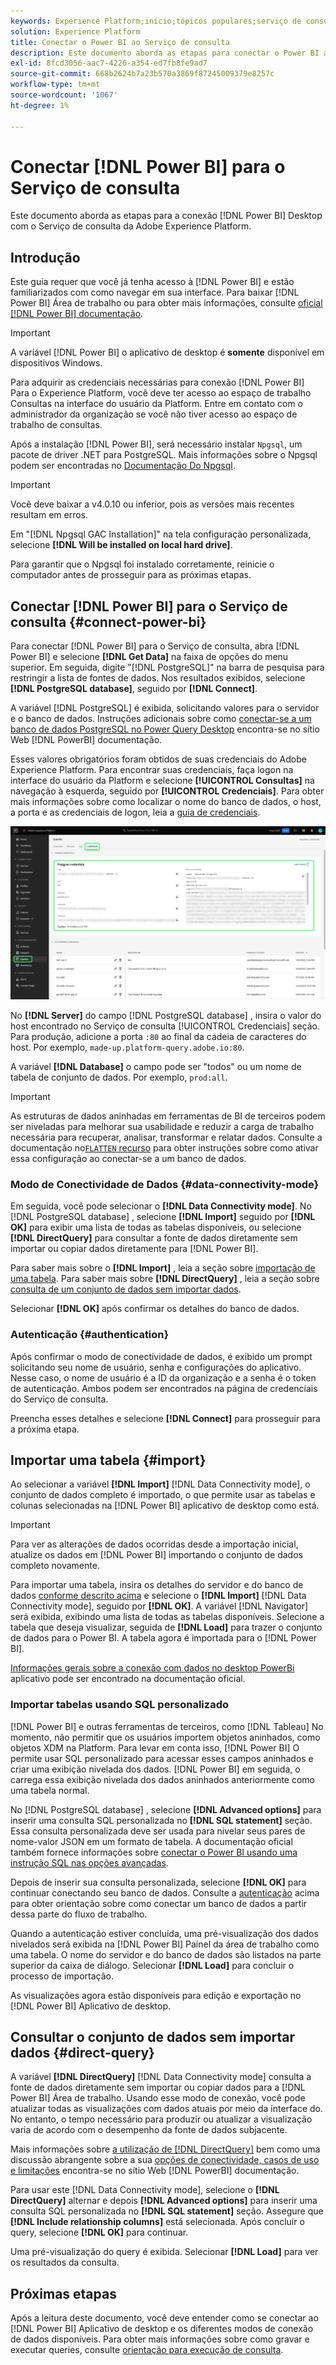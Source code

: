 ```yaml
---
keywords: Experience Platform;início;tópicos populares;serviço de consulta;serviço de consulta;Power BI;power bi;conectar ao serviço de consulta;
solution: Experience Platform
title: Conectar o Power BI ao Serviço de consulta
description: Este documento aborda as etapas para conectar o Power BI ao Serviço de consulta da Adobe Experience Platform.
exl-id: 8fcd3056-aac7-4226-a354-ed7fb8fe9ad7
source-git-commit: 668b2624b7a23b570a3869f87245009379e8257c
workflow-type: tm+mt
source-wordcount: '1067'
ht-degree: 1%

---
```


# Conectar [!DNL Power BI] para o Serviço de consulta

Este documento aborda as etapas para a conexão [!DNL Power BI] Desktop com o Serviço de consulta da Adobe Experience Platform.

## Introdução

Este guia requer que você já tenha acesso à [!DNL Power BI] e estão familiarizados com como navegar em sua interface. Para baixar [!DNL Power BI] Área de trabalho ou para obter mais informações, consulte [oficial [!DNL Power BI] documentação](https://docs.microsoft.com/pt-BR/power-bi/).

>[!IMPORTANT]
>
> A variável [!DNL Power BI] o aplicativo de desktop é **somente** disponível em dispositivos Windows.

Para adquirir as credenciais necessárias para conexão [!DNL Power BI] Para o Experience Platform, você deve ter acesso ao espaço de trabalho Consultas na interface do usuário da Platform. Entre em contato com o administrador da organização se você não tiver acesso ao espaço de trabalho de consultas.

Após a instalação [!DNL Power BI], será necessário instalar `Npgsql`, um pacote de driver .NET para PostgreSQL. Mais informações sobre o Npgsql podem ser encontradas no [Documentação Do Npgsql](https://www.npgsql.org/doc/index.html).

>[!IMPORTANT]
>
>Você deve baixar a v4.0.10 ou inferior, pois as versões mais recentes resultam em erros.

Em &quot;[!DNL Npgsql GAC Installation]&quot; na tela configuração personalizada, selecione **[!DNL Will be installed on local hard drive]**.

Para garantir que o Npgsql foi instalado corretamente, reinicie o computador antes de prosseguir para as próximas etapas.

## Conectar [!DNL Power BI] para o Serviço de consulta {#connect-power-bi}

Para conectar [!DNL Power BI] para o Serviço de consulta, abra [!DNL Power BI] e selecione **[!DNL Get Data]** na faixa de opções do menu superior. Em seguida, digite &quot;[!DNL PostgreSQL]&quot; na barra de pesquisa para restringir a lista de fontes de dados. Nos resultados exibidos, selecione **[!DNL PostgreSQL database]**, seguido por **[!DNL Connect]**.

A variável [!DNL PostgreSQL] é exibida, solicitando valores para o servidor e o banco de dados. Instruções adicionais sobre como [conectar-se a um banco de dados PostgreSQL no Power Query Desktop](https://learn.microsoft.com/en-us/power-query/connectors/postgresql#connect-to-a-postgresql-database-from-power-query-desktop) encontra-se no sítio Web [!DNL PowerBI] documentação.

Esses valores obrigatórios foram obtidos de suas credenciais do Adobe Experience Platform. Para encontrar suas credenciais, faça logon na interface do usuário da Platform e selecione **[!UICONTROL Consultas]** na navegação à esquerda, seguido por **[!UICONTROL Credenciais]**. Para obter mais informações sobre como localizar o nome do banco de dados, o host, a porta e as credenciais de logon, leia a [guia de credenciais](../ui/credentials.md).

![O espaço de trabalho Experience Platform Queries com a guia Credenciais e as credenciais de Expiração são destacadas.](../images/clients/power-bi/query-service-credentials-page.png)

No **[!DNL Server]** do campo [!DNL PostgreSQL database] , insira o valor do host encontrado no Serviço de consulta [!UICONTROL Credenciais] seção. Para produção, adicione a porta `:80` ao final da cadeia de caracteres do host. Por exemplo, `made-up.platform-query.adobe.io:80`.

A variável **[!DNL Database]** o campo pode ser &quot;todos&quot; ou um nome de tabela de conjunto de dados. Por exemplo, `prod:all`.

>[!IMPORTANT]
>
>As estruturas de dados aninhadas em ferramentas de BI de terceiros podem ser niveladas para melhorar sua usabilidade e reduzir a carga de trabalho necessária para recuperar, analisar, transformar e relatar dados. Consulte a documentação no[`FLATTEN` recurso](../essential-concepts/flatten-nested-data.md) para obter instruções sobre como ativar essa configuração ao conectar-se a um banco de dados.

### Modo de Conectividade de Dados {#data-connectivity-mode}

Em seguida, você pode selecionar o **[!DNL Data Connectivity mode]**. No [!DNL PostgreSQL database] , selecione **[!DNL Import]** seguido por **[!DNL OK]** para exibir uma lista de todas as tabelas disponíveis, ou selecione **[!DNL DirectQuery]** para consultar a fonte de dados diretamente sem importar ou copiar dados diretamente para [!DNL Power BI].

Para saber mais sobre o **[!DNL Import]** , leia a seção sobre [importação de uma tabela](#import). Para saber mais sobre **[!DNL DirectQuery]** , leia a seção sobre [consulta de um conjunto de dados sem importar dados](#direct-query).

Selecionar **[!DNL OK]** após confirmar os detalhes do banco de dados.

### Autenticação {#authentication}

Após confirmar o modo de conectividade de dados, é exibido um prompt solicitando seu nome de usuário, senha e configurações do aplicativo. Nesse caso, o nome de usuário é a ID da organização e a senha é o token de autenticação. Ambos podem ser encontrados na página de credenciais do Serviço de consulta.

Preencha esses detalhes e selecione **[!DNL Connect]** para prosseguir para a próxima etapa.

## Importar uma tabela {#import}

Ao selecionar a variável **[!DNL Import]** [!DNL Data Connectivity mode], o conjunto de dados completo é importado, o que permite usar as tabelas e colunas selecionadas na [!DNL Power BI] aplicativo de desktop como está.

>[!IMPORTANT]
>
>Para ver as alterações de dados ocorridas desde a importação inicial, atualize os dados em [!DNL Power BI] importando o conjunto de dados completo novamente.

Para importar uma tabela, insira os detalhes do servidor e do banco de dados [conforme descrito acima](#connect-power-bi) e selecione o **[!DNL Import]** [!DNL Data Connectivity mode], seguido por **[!DNL OK]**. A variável [!DNL Navigator] será exibida, exibindo uma lista de todas as tabelas disponíveis. Selecione a tabela que deseja visualizar, seguida de **[!DNL Load]** para trazer o conjunto de dados para o Power BI. A tabela agora é importada para o [!DNL Power BI].

[Informações gerais sobre a conexão com dados no desktop PowerBi](https://learn.microsoft.com/en-us/power-bi/connect-data/desktop-quickstart-connect-to-data#connect-to-data) aplicativo pode ser encontrado na documentação oficial.

### Importar tabelas usando SQL personalizado

[!DNL Power BI] e outras ferramentas de terceiros, como [!DNL Tableau] No momento, não permitir que os usuários importem objetos aninhados, como objetos XDM na Platform. Para levar em conta isso, [!DNL Power BI] O permite usar SQL personalizado para acessar esses campos aninhados e criar uma exibição nivelada dos dados. [!DNL Power BI] em seguida, o carrega essa exibição nivelada dos dados aninhados anteriormente como uma tabela normal.

No [!DNL PostgreSQL database] , selecione **[!DNL Advanced options]** para inserir uma consulta SQL personalizada no **[!DNL SQL statement]** seção. Essa consulta personalizada deve ser usada para nivelar seus pares de nome-valor JSON em um formato de tabela. A documentação oficial também fornece informações sobre [conectar o Power BI usando uma instrução SQL nas opções avançadas](https://learn.microsoft.com/en-us/power-query/connectors/postgresql#connect-using-advanced-options).

Depois de inserir sua consulta personalizada, selecione **[!DNL OK]** para continuar conectando seu banco de dados. Consulte a [autenticação](#authentication) acima para obter orientação sobre como conectar um banco de dados a partir dessa parte do fluxo de trabalho.

Quando a autenticação estiver concluída, uma pré-visualização dos dados nivelados será exibida na [!DNL Power BI] Painel da área de trabalho como uma tabela. O nome do servidor e do banco de dados são listados na parte superior da caixa de diálogo. Selecionar **[!DNL Load]** para concluir o processo de importação.

As visualizações agora estão disponíveis para edição e exportação no [!DNL Power BI] Aplicativo de desktop.

## Consultar o conjunto de dados sem importar dados {#direct-query}

A variável **[!DNL DirectQuery]** [!DNL Data Connectivity mode] consulta a fonte de dados diretamente sem importar ou copiar dados para a [!DNL Power BI] Área de trabalho. Usando esse modo de conexão, você pode atualizar todas as visualizações com dados atuais por meio da interface do. No entanto, o tempo necessário para produzir ou atualizar a visualização varia de acordo com o desempenho da fonte de dados subjacente.

Mais informações sobre [a utilização de [!DNL DirectQuery]](https://learn.microsoft.com/en-us/power-bi/connect-data/desktop-use-directquery) bem como uma discussão abrangente sobre a sua [opções de conectividade, casos de uso e limitações](https://learn.microsoft.com/en-us/power-bi/connect-data/desktop-directquery-about) encontra-se no sítio Web [!DNL PowerBI] documentação.

Para usar este [!DNL Data Connectivity mode], selecione o **[!DNL DirectQuery]** alternar e depois **[!DNL Advanced options]** para inserir uma consulta SQL personalizada no **[!DNL SQL statement]** seção. Assegure que **[!DNL Include relationship columns]** está selecionada. Após concluir o query, selecione **[!DNL OK]** para continuar.

Uma pré-visualização do query é exibida. Selecionar **[!DNL Load]** para ver os resultados da consulta.

## Próximas etapas

Após a leitura deste documento, você deve entender como se conectar ao [!DNL Power BI] Aplicativo de desktop e os diferentes modos de conexão de dados disponíveis. Para obter mais informações sobre como gravar e executar queries, consulte [orientação para execução de consulta](../best-practices/writing-queries.md).
